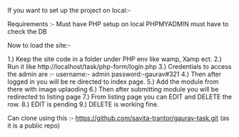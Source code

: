 If you want to set up the project on local:-

Requirements :- 
Must have PHP setup on local
PHPMYADMIN must have to check the DB

Now to load the site:-

1.) Keep the site code in a folder under PHP env like wamp, Xamp ect.
2.) Run it like http://localhost/task/php-form/login.php
3.) Credentials to access the admin are :- 
	username:- admin
	password:-gaurav#321
4.) Then after logged in you will be re directed to index page.
5.) Add the module from there with image uplaoding
6.) Then after submitting module you will be redirected to listing page
7.) From listing page you can EDIT and DELETE the row.
8.) EDIT is pending
9.) DELETE is working fine.

Can clone using this :- https://github.com/savita-trantor/gaurav-task.git (as it is a public repo)
